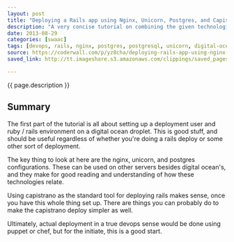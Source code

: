 ```yaml
---
layout: post
title: "Deploying a Rails app using Nginx, Unicorn, Postgres, and Capistrano to Digital Ocean"
description: "A very concise tutorial on combining the given technologies to quickly deploy a Rails application."
date: 2013-08-29
categories: [swaac]
tags: [devops, rails, nginx, postgres, postgresql, unicorn, digital-ocean, ubuntu, capistrano, deployment, tutorials]
source: https://coderwall.com/p/yz8cha/deploying-rails-app-using-nginx-unicorn-postgres-and-capistrano-to-digital-ocean
saved_link: http://tt.imageshare.s3.amazonaws.com/clippings/saved_pages/deploying-a-rails-app-using-nginx-unicorn-postgres-and-capistrano-to-digital-ocean.html

---
```

{{ page.description }}

## Summary

The first part of the tutorial is all about setting up a deployment user and ruby / rails environment
on a digital ocean droplet. This is good stuff, and should be useful regardless of whether you're
doing a rails deploy or some other sort of deployment.

The key thing to look at here are the nginx, unicorn, and postgres configurations. These can be used
on other servers besides digital ocean's, and they make for good reading and understanding
of how these technologies relate.

Using capistrano as the standard tool for deploying rails makes sense, once you have this
whole thing set up. There are things you can probably do to make the capistrano deploy
simpler as well.

Ultimately, actual deployment in a true devops sense would be done using puppet or chef, but
for the initiate, this is a good start.
